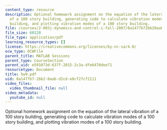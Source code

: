 ```yaml
---
content_type: resource
description: Optional homework assignment on the equation of the lateral vibration
  of a 100 story building, generating code to calculate vibration modes of a 100 story
  building, and plotting vibration modes of a 100 story building.
file: /courses/2-003j-dynamics-and-control-i-fall-2007/8a1477b72bb20aabd2cde8cf27cf2111_hw9.pdf
file_size: 68128
file_type: application/pdf
learning_resource_types: []
license: https://creativecommons.org/licenses/by-nc-sa/4.0/
ocw_type: OCWFile
parent_title: MATLAB Sessions
parent_type: CourseSection
parent_uid: e591073d-637f-2015-2c3a-dfe6470dee71
resourcetype: Document
title: hw9.pdf
uid: 8a1477b7-2bb2-0aab-d2cd-e8cf27cf2111
video_files:
  video_thumbnail_file: null
video_metadata:
  youtube_id: null
---
```

Optional homework assignment on the equation of the lateral vibration of a 100 story building, generating code to calculate vibration modes of a 100 story building, and plotting vibration modes of a 100 story building.